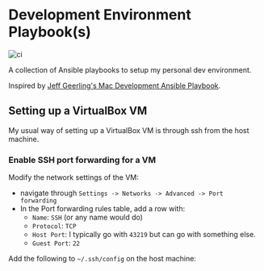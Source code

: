# Development Environment Playbook(s)

![ci](https://github.com/nathan-wien/dev-env-playbook/actions/workflows/ci.yml/badge.svg)

A collection of Ansible playbooks to setup my personal dev environment.

Inspired by [Jeff Geerling's Mac Development Ansible Playbook](https://github.com/geerlingguy/mac-dev-playbook).

## Setting up a VirtualBox VM

My usual way of setting up a VirtualBox VM is through ssh from the host machine.

### Enable SSH port forwarding for a VM

Modify the network settings of the VM:

*  navigate through `Settings -> Networks -> Advanced -> Port forwarding`
* In the Port forwarding rules table, add a row with:
  * `Name`: `SSH` (or any name would do)
  * `Protocol`: `TCP`
  * `Host Port`: I typically go with `43219` but can go with something else.
  * `Guest Port`: `22`

Add the following to `~/.ssh/config` on the host machine:
